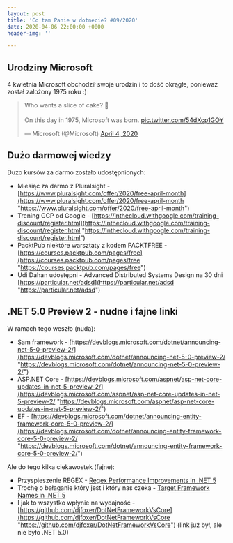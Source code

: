 ```yaml
---
layout: post
title: 'Co tam Panie w dotnecie? #09/2020'
date: 2020-04-06 22:00:00 +0000
header-img: ''

---
```

## Urodziny Microsoft

4 kwietnia Microsoft obchodził swoje urodzin i to dość okrągłe, ponieważ został założony 1975 roku :)

<blockquote class="twitter-tweet"><p lang="en" dir="ltr">Who wants a slice of cake? 🎂 <br><br>On this day in 1975, Microsoft was born. <a href="https://t.co/54dXcp1GOY">pic.twitter.com/54dXcp1GOY</a></p>— Microsoft (@Microsoft) <a href="[https://twitter.com/Microsoft/status/1246493293334028288?ref_src=twsrc%5Etfw](https://twitter.com/Microsoft/status/1246493293334028288?ref_src=twsrc%5Etfw "https://twitter.com/Microsoft/status/1246493293334028288?ref_src=twsrc%5Etfw")">April 4, 2020</a></blockquote> <script async src="[https://platform.twitter.com/widgets.js](https://platform.twitter.com/widgets.js "https://platform.twitter.com/widgets.js")" charset="utf-8"></script>

## Dużo darmowej wiedzy

Dużo kursów za darmo zostało udostępnionych:

* Miesiąc za darmo z Pluralsight - [https://www.pluralsight.com/offer/2020/free-april-month](https://www.pluralsight.com/offer/2020/free-april-month "https://www.pluralsight.com/offer/2020/free-april-month")
* Trening GCP od Google - [https://inthecloud.withgoogle.com/training-discount/register.html](https://inthecloud.withgoogle.com/training-discount/register.html "https://inthecloud.withgoogle.com/training-discount/register.html")
* PacktPub niektóre warsztaty z kodem PACKTFREE - [https://courses.packtpub.com/pages/free](https://courses.packtpub.com/pages/free "https://courses.packtpub.com/pages/free")
* Udi Dahan udostępni - Advanced Distributed Systems Design na 30 dni [https://particular.net/adsd](https://particular.net/adsd "https://particular.net/adsd")

## .NET 5.0 Preview 2 - nudne i fajne linki

W ramach tego weszło (nuda):

* Sam framework - [https://devblogs.microsoft.com/dotnet/announcing-net-5-0-preview-2/](https://devblogs.microsoft.com/dotnet/announcing-net-5-0-preview-2/ "https://devblogs.microsoft.com/dotnet/announcing-net-5-0-preview-2/")
* ASP.NET Core - [https://devblogs.microsoft.com/aspnet/asp-net-core-updates-in-net-5-preview-2/](https://devblogs.microsoft.com/aspnet/asp-net-core-updates-in-net-5-preview-2/ "https://devblogs.microsoft.com/aspnet/asp-net-core-updates-in-net-5-preview-2/")
* EF - [https://devblogs.microsoft.com/dotnet/announcing-entity-framework-core-5-0-preview-2/](https://devblogs.microsoft.com/dotnet/announcing-entity-framework-core-5-0-preview-2/ "https://devblogs.microsoft.com/dotnet/announcing-entity-framework-core-5-0-preview-2/")

Ale do tego kilka ciekawostek (fajne):

* Przyspieszenie REGEX - [Regex Performance Improvements in .NET 5](https://devblogs.microsoft.com/dotnet/regex-performance-improvements-in-net-5/)
* Trochę o bałaganie który jest i który nas czeka - [Target Framework Names in .NET 5](https://github.com/dotnet/designs/blob/master/accepted/2020/net5/net5.md)
* I jak to wszystko wpłynie na wydajność - [https://github.com/djfoxer/DotNetFrameworkVsCore](https://github.com/djfoxer/DotNetFrameworkVsCore "https://github.com/djfoxer/DotNetFrameworkVsCore") (link już był, ale nie było .NET 5.0)
